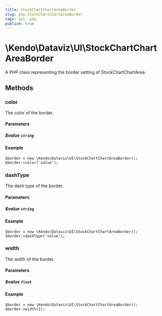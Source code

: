 ```yaml
---
title: StockChartChartAreaBorder
slug: php-StockChartChartAreaBorder
tags: api, php
publish: true
---
```


# \Kendo\Dataviz\UI\StockChartChartAreaBorder

A PHP class representing the border setting of StockChartChartArea.


## Methods

### color
The color of the border.
#### Parameters

##### $value `string`



#### Example 
    $border = new \Kendo\Dataviz\UI\StockChartChartAreaBorder();
    $border->color('value');

### dashType
The dash type of the border.
#### Parameters

##### $value `string`



#### Example 
    $border = new \Kendo\Dataviz\UI\StockChartChartAreaBorder();
    $border->dashType('value');

### width
The width of the border.
#### Parameters

##### $value `float`



#### Example 
    $border = new \Kendo\Dataviz\UI\StockChartChartAreaBorder();
    $border->width(1);

